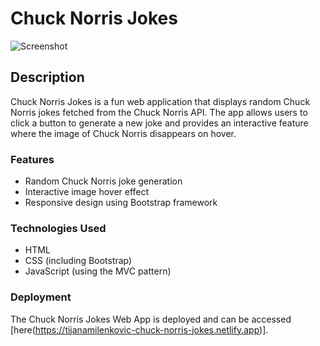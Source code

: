 # Chuck Norris Jokes 

![Screenshot](./chuckNorrisJokes.png.png)

## Description

Chuck Norris Jokes is a fun web application that displays random Chuck Norris jokes fetched from the Chuck Norris API. The app allows users to click a button to generate a new joke and provides an interactive feature where the image of Chuck Norris disappears on hover.

### Features

- Random Chuck Norris joke generation
- Interactive image hover effect
- Responsive design using Bootstrap framework

### Technologies Used

- HTML
- CSS (including Bootstrap)
- JavaScript (using the MVC pattern)

### Deployment

The Chuck Norris Jokes Web App is deployed and can be accessed [here(https://tijanamilenkovic-chuck-norris-jokes.netlify.app)]. 

